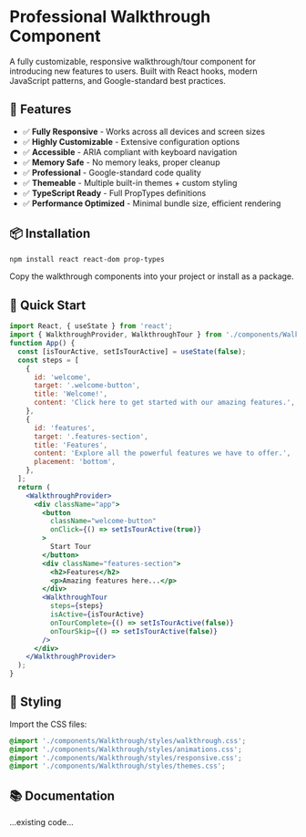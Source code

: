 # Professional Walkthrough Component

A fully customizable, responsive walkthrough/tour component for introducing new features to users. Built with React hooks, modern JavaScript patterns, and Google-standard best practices.

## 🚀 Features

- ✅ **Fully Responsive** - Works across all devices and screen sizes
- ✅ **Highly Customizable** - Extensive configuration options
- ✅ **Accessible** - ARIA compliant with keyboard navigation
- ✅ **Memory Safe** - No memory leaks, proper cleanup
- ✅ **Professional** - Google-standard code quality
- ✅ **Themeable** - Multiple built-in themes + custom styling
- ✅ **TypeScript Ready** - Full PropTypes definitions
- ✅ **Performance Optimized** - Minimal bundle size, efficient rendering

## 📦 Installation

```bash
npm install react react-dom prop-types
```

Copy the walkthrough components into your project or install as a package.

## 🎯 Quick Start

```jsx
import React, { useState } from 'react';
import { WalkthroughProvider, WalkthroughTour } from './components/Walkthrough';
function App() {
  const [isTourActive, setIsTourActive] = useState(false);
  const steps = [
    {
      id: 'welcome',
      target: '.welcome-button',
      title: 'Welcome!',
      content: 'Click here to get started with our amazing features.',
    },
    {
      id: 'features',
      target: '.features-section',
      title: 'Features',
      content: 'Explore all the powerful features we have to offer.',
      placement: 'bottom',
    },
  ];
  return (
    <WalkthroughProvider>
      <div className="app">
        <button
          className="welcome-button"
          onClick={() => setIsTourActive(true)}
        >
          Start Tour
        </button>
        <div className="features-section">
          <h2>Features</h2>
          <p>Amazing features here...</p>
        </div>
        <WalkthroughTour
          steps={steps}
          isActive={isTourActive}
          onTourComplete={() => setIsTourActive(false)}
          onTourSkip={() => setIsTourActive(false)}
        />
      </div>
    </WalkthroughProvider>
  );
}
```

## 🎨 Styling

Import the CSS files:

```css
@import './components/Walkthrough/styles/walkthrough.css';
@import './components/Walkthrough/styles/animations.css';
@import './components/Walkthrough/styles/responsive.css';
@import './components/Walkthrough/styles/themes.css';
```

## 📚 Documentation

...existing code...
